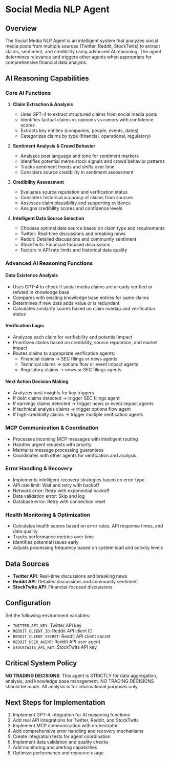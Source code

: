 # Social Media NLP Agent

## Overview
The Social Media NLP Agent is an intelligent system that analyzes social media posts from multiple sources (Twitter, Reddit, StockTwits) to extract claims, sentiment, and credibility using advanced AI reasoning. The agent determines relevance and triggers other agents when appropriate for comprehensive financial data analysis.

## AI Reasoning Capabilities

### Core AI Functions
1. **Claim Extraction & Analysis**
   - Uses GPT-4 to extract structured claims from social media posts
   - Identifies factual claims vs opinions vs rumors with confidence scores
   - Extracts key entities (companies, people, events, dates)
   - Categorizes claims by type (financial, operational, regulatory)

2. **Sentiment Analysis & Crowd Behavior**
   - Analyzes post language and tone for sentiment markers
   - Identifies potential meme stock signals and crowd behavior patterns
   - Tracks sentiment trends and shifts over time
   - Considers source credibility in sentiment assessment

3. **Credibility Assessment**
   - Evaluates source reputation and verification status
   - Considers historical accuracy of claims from sources
   - Assesses claim plausibility and supporting evidence
   - Assigns credibility scores and confidence levels

4. **Intelligent Data Source Selection**
   - Chooses optimal data source based on claim type and requirements
   - Twitter: Real-time discussions and breaking news
   - Reddit: Detailed discussions and community sentiment
   - StockTwits: Financial-focused discussions
   - Factors in API rate limits and historical data quality

### Advanced AI Reasoning Functions

#### Data Existence Analysis
- Uses GPT-4 to check if social media claims are already verified or refuted in knowledge base
- Compares with existing knowledge base entries for same claims
- Determines if new data adds value or is redundant
- Calculates similarity scores based on claim overlap and verification status

#### Verification Logic
- Analyzes each claim for verifiability and potential impact
- Prioritizes claims based on credibility, source reputation, and market impact
- Routes claims to appropriate verification agents:
  - Financial claims → SEC filings or news agents
  - Technical claims → options flow or event impact agents
  - Regulatory claims → news or SEC filings agents

#### Next Action Decision Making
- Analyzes post insights for key triggers
- If debt claims detected → trigger SEC filings agent
- If earnings claims detected → trigger news or event impact agents
- If technical analysis claims → trigger options flow agent
- If high-credibility claims → trigger multiple verification agents

### MCP Communication & Coordination
- Processes incoming MCP messages with intelligent routing
- Handles urgent requests with priority
- Maintains message processing guarantees
- Coordinates with other agents for verification and analysis

### Error Handling & Recovery
- Implements intelligent recovery strategies based on error type
- API rate limit: Wait and retry with backoff
- Network error: Retry with exponential backoff
- Data validation error: Skip and log
- Database error: Retry with connection reset

### Health Monitoring & Optimization
- Calculates health scores based on error rates, API response times, and data quality
- Tracks performance metrics over time
- Identifies potential issues early
- Adjusts processing frequency based on system load and activity levels

## Data Sources
- **Twitter API**: Real-time discussions and breaking news
- **Reddit API**: Detailed discussions and community sentiment
- **StockTwits API**: Financial-focused discussions

## Configuration
Set the following environment variables:
- `TWITTER_API_KEY`: Twitter API key
- `REDDIT_CLIENT_ID`: Reddit API client ID
- `REDDIT_CLIENT_SECRET`: Reddit API client secret
- `REDDIT_USER_AGENT`: Reddit API user agent
- `STOCKTWITS_API_KEY`: StockTwits API key

## Critical System Policy
**NO TRADING DECISIONS**: This agent is STRICTLY for data aggregation, analysis, and knowledge base management. NO TRADING DECISIONS should be made. All analysis is for informational purposes only.

## Next Steps for Implementation
1. Implement GPT-4 integration for AI reasoning functions
2. Add real API integrations for Twitter, Reddit, and StockTwits
3. Implement MCP communication with orchestrator
4. Add comprehensive error handling and recovery mechanisms
5. Create integration tests for agent coordination
6. Implement data validation and quality checks
7. Add monitoring and alerting capabilities
8. Optimize performance and resource usage 